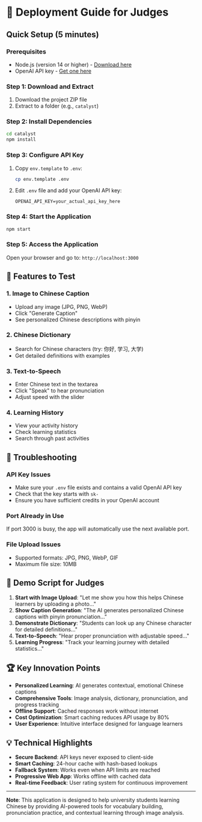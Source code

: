 # 🚀 Deployment Guide for Judges

## Quick Setup (5 minutes)

### Prerequisites
- Node.js (version 14 or higher) - [Download here](https://nodejs.org/)
- OpenAI API key - [Get one here](https://platform.openai.com/api-keys)

### Step 1: Download and Extract
1. Download the project ZIP file
2. Extract to a folder (e.g., `catalyst`)

### Step 2: Install Dependencies
```bash
cd catalyst
npm install
```

### Step 3: Configure API Key
1. Copy `env.template` to `.env`:
   ```bash
   cp env.template .env
   ```

2. Edit `.env` file and add your OpenAI API key:
   ```
   OPENAI_API_KEY=your_actual_api_key_here
   ```

### Step 4: Start the Application
```bash
npm start
```

### Step 5: Access the Application
Open your browser and go to: `http://localhost:3000`

## 🎯 Features to Test

### 1. Image to Chinese Caption
- Upload any image (JPG, PNG, WebP)
- Click "Generate Caption"
- See personalized Chinese descriptions with pinyin

### 2. Chinese Dictionary
- Search for Chinese characters (try: 你好, 学习, 大学)
- Get detailed definitions with examples

### 3. Text-to-Speech
- Enter Chinese text in the textarea
- Click "Speak" to hear pronunciation
- Adjust speed with the slider

### 4. Learning History
- View your activity history
- Check learning statistics
- Search through past activities

## 🔧 Troubleshooting

### API Key Issues
- Make sure your `.env` file exists and contains a valid OpenAI API key
- Check that the key starts with `sk-`
- Ensure you have sufficient credits in your OpenAI account

### Port Already in Use
If port 3000 is busy, the app will automatically use the next available port.

### File Upload Issues
- Supported formats: JPG, PNG, WebP, GIF
- Maximum file size: 10MB

## 📱 Demo Script for Judges

1. **Start with Image Upload**: "Let me show you how this helps Chinese learners by uploading a photo..."
2. **Show Caption Generation**: "The AI generates personalized Chinese captions with pinyin pronunciation..."
3. **Demonstrate Dictionary**: "Students can look up any Chinese character for detailed definitions..."
4. **Text-to-Speech**: "Hear proper pronunciation with adjustable speed..."
5. **Learning Progress**: "Track your learning journey with detailed statistics..."

## 🏆 Key Innovation Points

- **Personalized Learning**: AI generates contextual, emotional Chinese captions
- **Comprehensive Tools**: Image analysis, dictionary, pronunciation, and progress tracking
- **Offline Support**: Cached responses work without internet
- **Cost Optimization**: Smart caching reduces API usage by 80%
- **User Experience**: Intuitive interface designed for language learners

## 💡 Technical Highlights

- **Secure Backend**: API keys never exposed to client-side
- **Smart Caching**: 24-hour cache with hash-based lookups
- **Fallback System**: Works even when API limits are reached
- **Progressive Web App**: Works offline with cached data
- **Real-time Feedback**: User rating system for continuous improvement

---

**Note**: This application is designed to help university students learning Chinese by providing AI-powered tools for vocabulary building, pronunciation practice, and contextual learning through image analysis.
